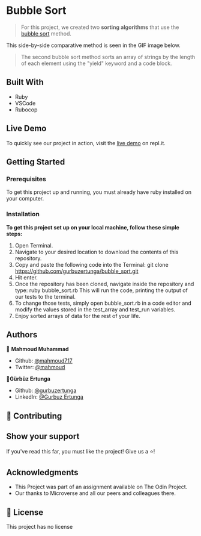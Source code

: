 # Bubble Sort

> For this project, we created two **sorting algorithms** that use the [bubble sort](https://en.wikipedia.org/wiki/Bubble_sort) method.

This side-by-side comparative method is seen in the GIF image below.

> The second bubble sort method sorts an array of strings by the length of each element using the "yield" keyword and a code block.

## Built With

- Ruby
- VSCode
- Rubocop

## Live Demo

To quickly see our project in action, visit the [live demo](https://repl.it/@gurbuzertunga/bubblesort) on repl.it.

## Getting Started

### Prerequisites

To get this project up and running, you must already have ruby installed on your computer.

### Installation

**To get this project set up on your local machine, follow these simple steps:**

1. Open Terminal.
2. Navigate to your desired location to download the contents of this repository.
3. Copy and paste the following code into the Terminal:
    git clone https://github.com/gurbuzertunga/bubble_sort.git
4. Hit enter.
5. Once the repository has been cloned, navigate inside the repository and type:
    ruby bubble_sort.rb
    This will run the code, printing the output of our tests to the terminal.
6. To change those tests, simply open bubble_sort.rb in a code editor and modify the values stored in the test_array and test_run variables.
6. Enjoy sorted arrays of data for the rest of your life.

## Authors

:bust_in_silhouette: **Mahmoud Muhammad**
- Github: [@mahmoud717](https://github.com/mahmoud717)
- Twitter: [@mahmoud](https://twitter.com/mahmoud26369406)

:bust_in_silhouette:**Gürbüz Ertunga**
- Github: [@gurbuzertunga](https://github.com/gurbuzertunga)
- LinkedIn: [@Gurbuz Ertunga](https://www.linkedin.com/in/gurbuz-ertunga-a607a2a5/)
## :handshake: Contributing

## Show your support
If you've read this far, you must like the project! Give us a :star:️!
## Acknowledgments
- This Project was part of an assignment available on The Odin Project.
- Our thanks to Microverse and all our peers and colleagues there.
## :memo: License
This project has no license